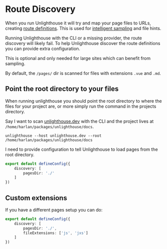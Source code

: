 # Route Discovery

When you run Unlighthouse it will try and map your page files to URLs, creating [route definitions](/glossary/#route-definition). This is used for [intelligent sampling](/guide/sampling)
and file hints.

Running Unlighthouse with the CLI or a missing provider, the route discovery will likely fail. To help Unlighthouse discover the route definitions you can provide extra configuration.

This is optional and only needed for large sites which can benefit from sampling.

By default, the `/pages/` dir is scanned for files with extensions `.vue` and `.md`.

## Point the root directory to your files

When running unlighthouse you should point the root directory to where the files for your project are, or more simply
run the command in the projects directory.

Say I want to scan [unlighthouse.dev](https://unlighthouse.dev) with the CLI and the project lives at `/home/harlan/packages/unlighthouse/docs`. 

```shell
unlighthouse --host unlighthouse.dev --root /home/harlan/packages/unlighthouse/docs
```

I need to provide configuration to tell Unlighthouse to load pages from the root directory.

```ts
export default defineConfig({
    discovery: [
        pagesDir: './'
    ]
})
```

## Custom extensions

If you have a different pages setup you can do:

```ts
export default defineConfig({
    discovery: [
        pagesDir: './',
        fileExtensions: ['js', 'jxs']
    ]
})
```
